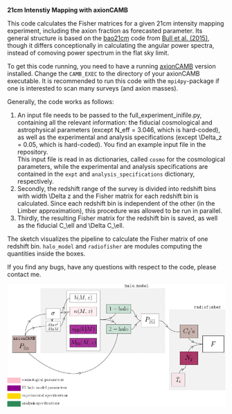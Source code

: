 ****21cm Intenstiy Mapping with axionCAMB****

This code calculates the Fisher matrices for a given 21cm intensity mapping experiment, including the axion fraction as forecasted parameter. Its general structure is based on the [bao21cm](https://gitlab.com/radio-fisher/bao21cm) code from [Bull et al. (2015)](https://arxiv.org/abs/1405.1452), though it differs conceptionally in calculating the angular power spectra, instead of comoving power spectrum in the flat sky limit.

To get this code running, you need to have a running [axionCAMB](https://github.com/dgrin1/axionCAMB) version installed. Change the `CAMB_EXEC` to the directory of your axionCAMB executable. 
It is recommended to run this code with the `mpi4py`-package if one is interested to scan many surveys (and axion masses).  

Generally, the code works as follows:  

  1. An input file needs to be passed to the full_experiment_inifile.py, containing all the relevant information: the fiducial cosmological and astrophysical parameters (except N_eff = 3.046, which is hard-coded), as well as the experimental and analysis specifications (except \Delta_z = 0.05, which is hard-coded). You find an example input file in the repository.  
This input file is read in as dictionaries, called `cosmo` for the cosmological parameters, while the experimental and analysis specifications are contained in the `expt` and `analysis_specifications` dictionary, respectively.  
  2. Secondly, the redshift range of the survey is divided into redshift bins with width \Delta z and the Fisher matrix for each redshift bin is calculated. Since each redshift bin is independent of the other (in the Limber approximation), this procedure was allowed to be run in parallel.
  3. Thirdly, the resulting Fisher matrix for the redshift bin is saved, as well as the fiducial C_\ell and \Delta C_\ell.  

The sketch visualizes the pipeline to calculate the Fisher matrix of one redshift bin. `halo_model` and `radiofisher` are modules computing the quantities inside the boxes.  

If you find any bugs, have any questions with respect to the code, please contact me.

![codesketch](sketch/code_sketch.png)






 
